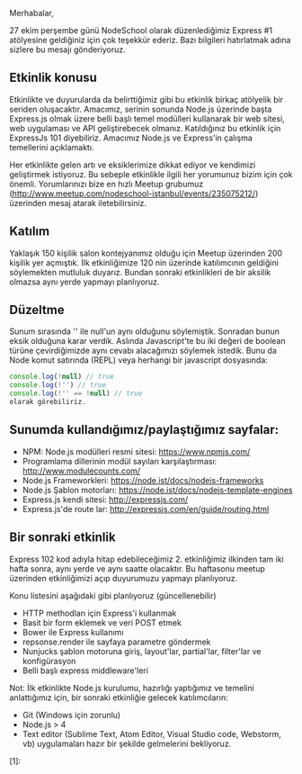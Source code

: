 Merhabalar,

27 ekim perşembe günü NodeSchool olarak düzenlediğimiz Express #1 atölyesine geldiğiniz için çok teşekkür ederiz.
Bazı bilgileri hatırlatmak adına sizlere bu mesajı gönderiyoruz.

## Etkinlik konusu
Etkinlikte ve duyurularda da belirttiğimiz gibi bu etkinlik birkaç atölyelik bir seriden oluşacaktır.
Amacımız, serinin sonunda Node.js üzerinde başta Express.js olmak üzere belli başlı temel modülleri kullanarak bir web sitesi, web uygulaması ve API geliştirebecek olmanız.
Katıldığınız bu etkinlik için ExpressJs 101 diyebiliriz. Amacımız Node.js ve Express'in çalışma temellerini açıklamaktı.

Her etkinlikte gelen artı ve eksiklerimize dikkat ediyor ve kendimizi geliştirmek istiyoruz. Bu sebeple etkinlikle ilgili her yorumunuz bizim için çok önemli.
Yorumlarınızı bize en hızlı Meetup grubumuz (http://www.meetup.com/nodeschool-istanbul/events/235075212/) üzerinden mesaj atarak iletebilirsiniz.

## Katılım
Yaklaşık 150 kişilik salon kontejyanımız olduğu için Meetup üzerinden 200 kişilik yer açmıştık. İlk etkinliğimize 120 nin üzerinde katılımcının geldiğini söylemekten mutluluk duyarız.
Bundan sonraki etkinlikleri de bir aksilik olmazsa aynı yerde yapmayı planlıyoruz.

## Düzeltme
Sunum sırasında '' ile null'un aynı olduğunu söylemiştik. Sonradan bunun eksik olduğuna karar verdik.
Aslında Javascript'te bu iki değeri de boolean türüne çevirdiğimizde aynı cevabı alacağımızı söylemek istedik.
Bunu da Node komut satırında (REPL) veya herhangi bir javascript dosyasında:
```js
console.log(!null) // true
console.log(!'') // true
console.log(!'' == !null) // true
olarak görebiliriz.
```

## Sunumda kullandığımız/paylaştığımız sayfalar:
- NPM: Node.js modülleri resmi sitesi: https://www.npmjs.com/
- Programlama dillerinin modül sayıları karşılaştırması: http://www.modulecounts.com/
- Node.js Frameworkleri: https://node.ist/docs/nodejs-frameworks
- Node.js Şablon motorları: https://node.ist/docs/nodejs-template-engines
- Express.js kendi sitesi: http://expressjs.com/
- Express.js'de route lar: http://expressjs.com/en/guide/routing.html

## Bir sonraki etkinlik
Express 102 kod adıyla hitap edebileceğimiz 2. etkinliğimiz ilkinden tam iki hafta sonra, aynı yerde ve aynı saatte olacaktır.
Bu haftasonu meetup üzerinden etkinliğimizi açıp duyurumuzu yapmayı planlıyoruz.

Konu listesini aşağıdaki gibi planlıyoruz (güncellenebilir)
- HTTP methodları için Express'i kullanmak
- Basit bir form eklemek ve veri POST etmek
- Bower ile Express kullanımı
- repsonse.render ile sayfaya parametre göndermek
- Nunjucks şablon motoruna giriş, layout'lar, partial'lar, filter'lar ve konfigürasyon
- Belli başlı express middleware'leri

Not: İlk etkinlikte Node.js kurulumu, hazırlığı yaptığımız ve temelini anlattığımız için, bir sonraki etkinliğie gelecek katılımcıların:
- Git (Windows için zorunlu)
- Node.js > 4
- Text editor (Sublime Text, Atom Editor, Visual Studio code, Webstorm, vb)
uygulamaları hazır bir şekilde gelmelerini bekliyoruz.

[1]: 
